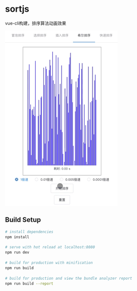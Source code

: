 # sortjs

vue-cli构建，排序算法动画效果

![image](https://github.com/qiujie8092916/Moving-Sort/blob/master/src/assets/first.gif)

## Build Setup

``` bash
# install dependencies
npm install

# serve with hot reload at localhost:8080
npm run dev

# build for production with minification
npm run build

# build for production and view the bundle analyzer report
npm run build --report
```
